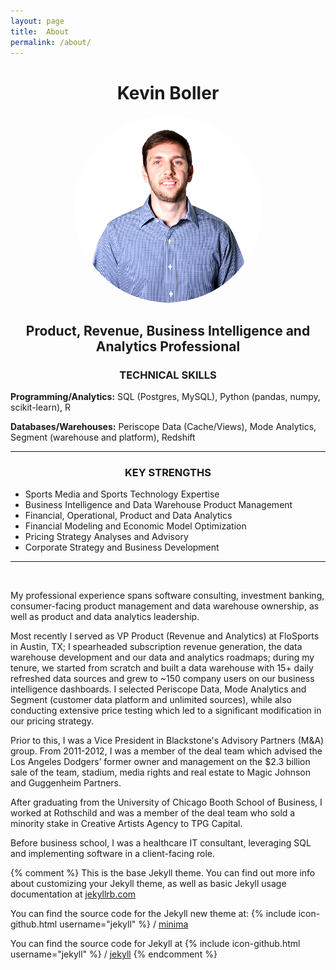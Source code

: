 ```yaml
---
layout: page
title:  About
permalink: /about/
---
```


<center>
<!-- -->
<h1>Kevin Boller</h1>
<img src="/assets/Flo_headshot.png" alt="Kevin Boller" height="300" width="300" style="border-radius: 50%"> 

<h2>Product, Revenue, Business Intelligence and Analytics Professional</h2>
</center>

<center><h3>TECHNICAL SKILLS</h3></center>
<p><strong>Programming/Analytics:</strong> SQL (Postgres, MySQL), Python (pandas, numpy, scikit-learn), R</p>
<p><strong>Databases/Warehouses:</strong> Periscope Data (Cache/Views), Mode Analytics, Segment (warehouse and platform), Redshift

<hr>

<center><h3>KEY STRENGTHS</h3></center>
<ul>
<li>Sports Media and Sports Technology Expertise</li>
<li>Business Intelligence and Data Warehouse Product Management</li>
<li>Financial, Operational, Product and Data Analytics</li>
<li>Financial Modeling and Economic Model Optimization</li>
<li>Pricing Strategy Analyses and Advisory</li>
<li>Corporate Strategy and Business Development</li>
</ul>
<hr>
<br />

<p> My professional experience spans software consulting, investment banking, consumer-facing product management and data warehouse ownership, as well as product and data analytics leadership. </p>

<p>
  Most recently I served as VP Product (Revenue and Analytics) at FloSports in Austin, TX; I spearheaded subscription revenue generation, the data warehouse development and our data and analytics roadmaps; during my tenure, we started from scratch and built a data warehouse with 15+ daily refreshed data sources and grew to ~150 company users on our business intelligence dashboards. I selected Periscope Data, Mode Analytics and Segment (customer data platform and unlimited sources), while also conducting extensive price testing which led to a significant modification in our pricing strategy. 
</p>

<p>Prior to this, I was a Vice President in Blackstone's Advisory Partners (M&A) group. From 2011-2012, I was a member of the deal team which advised the Los Angeles Dodgers’ former owner and management on the $2.3 billion sale of the team, stadium, media rights and real estate to Magic Johnson and Guggenheim Partners.</p>

<p>
After graduating from the University of Chicago Booth School of Business, I worked at Rothschild and was a member of the deal team who sold a minority stake in Creative Artists Agency to TPG Capital. 
</p>

<p>Before business school, I was a healthcare IT consultant, leveraging SQL and implementing software in a client-facing role. </p>




{% comment %} 
This is the base Jekyll theme. You can find out more info about customizing your Jekyll theme, 
as well as basic Jekyll usage documentation at [jekyllrb.com](https://jekyllrb.com/)


You can find the source code for the Jekyll new theme at:
{% include icon-github.html username="jekyll" %} /
[minima](https://github.com/jekyll/minima)

You can find the source code for Jekyll at
{% include icon-github.html username="jekyll" %} /
[jekyll](https://github.com/jekyll/jekyll)
{% endcomment %}
